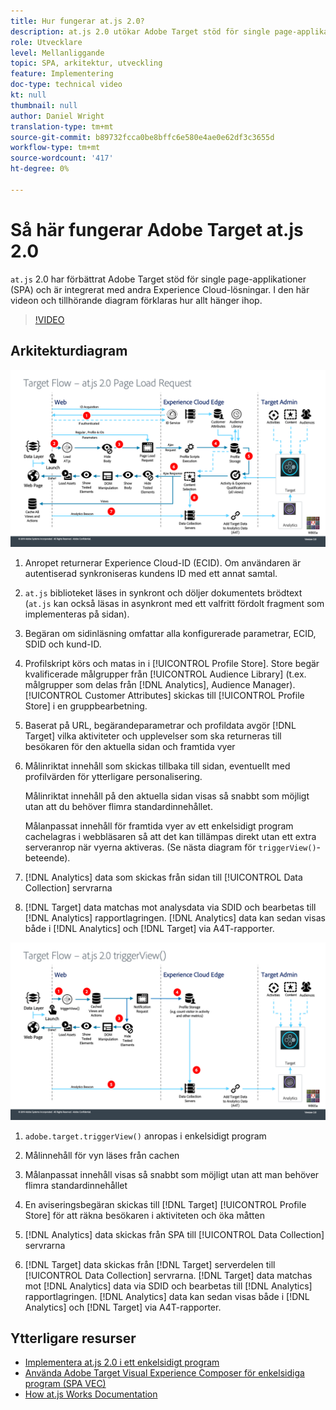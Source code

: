 ```yaml
---
title: Hur fungerar at.js 2.0?
description: at.js 2.0 utökar Adobe Target stöd för single page-applikationer (SPA) och är integrerat med andra Experience Cloud-lösningar. I den här videon och tillhörande diagram förklaras hur allt hänger ihop.
role: Utvecklare
level: Mellanliggande
topic: SPA, arkitektur, utveckling
feature: Implementering
doc-type: technical video
kt: null
thumbnail: null
author: Daniel Wright
translation-type: tm+mt
source-git-commit: b89732fcca0be8bffc6e580e4ae0e62df3c3655d
workflow-type: tm+mt
source-wordcount: '417'
ht-degree: 0%

---
```



# Så här fungerar Adobe Target at.js 2.0

`at.js` 2.0 har förbättrat Adobe Target stöd för single page-applikationer (SPA) och är integrerat med andra Experience Cloud-lösningar. I den här videon och tillhörande diagram förklaras hur allt hänger ihop.

>[!VIDEO](https://video.tv.adobe.com/v/26250?quality=12)

## Arkitekturdiagram

![at.js 2.0-beteende vid sidinläsning](assets/pageload.png)

1. Anropet returnerar Experience Cloud-ID (ECID). Om användaren är autentiserad synkroniseras kundens ID med ett annat samtal.

1. `at.js` biblioteket läses in synkront och döljer dokumentets brödtext (`at.js` kan också läsas in asynkront med ett valfritt fördolt fragment som implementeras på sidan).

1. Begäran om sidinläsning omfattar alla konfigurerade parametrar, ECID, SDID och kund-ID.

1. Profilskript körs och matas in i [!UICONTROL Profile Store]. Store begär kvalificerade målgrupper från [!UICONTROL Audience Library] (t.ex. målgrupper som delas från [!DNL Analytics], Audience Manager). [!UICONTROL Customer Attributes] skickas till  [!UICONTROL Profile Store] i en gruppbearbetning.
1. Baserat på URL, begärandeparametrar och profildata avgör [!DNL Target] vilka aktiviteter och upplevelser som ska returneras till besökaren för den aktuella sidan och framtida vyer

1. Målinriktat innehåll som skickas tillbaka till sidan, eventuellt med profilvärden för ytterligare personalisering.

   Målinriktat innehåll på den aktuella sidan visas så snabbt som möjligt utan att du behöver flimra standardinnehållet.

   Målanpassat innehåll för framtida vyer av ett enkelsidigt program cachelagras i webbläsaren så att det kan tillämpas direkt utan ett extra serveranrop när vyerna aktiveras. (Se nästa diagram för `triggerView()`-beteende).

1. [!DNL Analytics] data som skickas från sidan till  [!UICONTROL Data Collection] servrarna
1. [!DNL Target] data matchas mot analysdata via SDID och bearbetas till  [!DNL Analytics] rapportlagringen. [!DNL Analytics] data kan sedan visas både i  [!DNL Analytics] och  [!DNL Target] via A4T-rapporter.

![at.js 2.0-beteende när funktionen triggerView() används](assets/triggerview.png)

1. `adobe.target.triggerView()` anropas i enkelsidigt program
1. Målinnehåll för vyn läses från cachen

1. Målanpassat innehåll visas så snabbt som möjligt utan att man behöver flimra standardinnehållet

1. En aviseringsbegäran skickas till [!DNL Target] [!UICONTROL Profile Store] för att räkna besökaren i aktiviteten och öka måtten
1. [!DNL Analytics] data skickas från SPA till  [!UICONTROL Data Collection] servrarna

1. [!DNL Target] data skickas från  [!DNL Target] serverdelen till  [!UICONTROL Data Collection] servrarna. [!DNL Target] data matchas mot  [!DNL Analytics] data via SDID och bearbetas till  [!DNL Analytics] rapportlagringen. [!DNL Analytics] data kan sedan visas både i  [!DNL Analytics] och  [!DNL Target] via A4T-rapporter.

## Ytterligare resurser

* [Implementera at.js 2.0 i ett enkelsidigt program](implement-atjs-20-in-a-single-page-application.md)
* [Använda Adobe Target Visual Experience Composer för enkelsidiga program (SPA VEC)](../experiences/use-the-visual-experience-composer-for-single-page-applications.md)
* [How at.js Works Documentation](https://docs.adobe.com/content/help/en/target/using/implement-target/client-side/at-js/how-atjs-works.html)